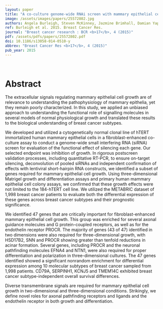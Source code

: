 ```yaml
---
layout: paper
title: "A co-culture genome-wide RNAi screen with mammary epithelial cells reveals transmembrane signals required for growth and differentiation."
image: /assets/images/papers/25572802.jpg
authors: Angela Burleigh, Steven McKinney, Jazmine Brimhall, Damian Yap, Peter Eirew, Steven Poon, Viola Ng, Adrian Wan, Leah Prentice, Lois Annab, J Carl Barrett, Carlos Caldas, Connie Eaves, Samuel Aparicio
ref: Burleigh et al. 2015. Breast Cancer Res.
journal: "Breast cancer research : BCR <b>17</b>, 4 (2015)"
pdf: /assets/pdfs/papers/25572802.pdf
doi: 10.1186/s13058-014-0510-y
abbrev: "Breast Cancer Res <b>17</b>, 4 (2015)"
pub_year: 2015
---
```


<br />
<div data-badge-popover="right" data-badge-type="donut" data-pmid="25572802" data-hide-no-mentions="true" class="altmetric-embed"></div>

# Abstract

The extracellular signals regulating mammary epithelial cell growth are of relevance to understanding the pathophysiology of mammary epithelia, yet they remain poorly characterized. In this study, we applied an unbiased approach to understanding the functional role of signalling molecules in several models of normal physiological growth and translated these results to the biological understanding of breast cancer subtypes.

We developed and utilized a cytogenetically normal clonal line of hTERT immortalized human mammary epithelial cells in a fibroblast-enhanced co-culture assay to conduct a genome-wide small interfering RNA (siRNA) screen for evaluation of the functional effect of silencing each gene. Our selected endpoint was inhibition of growth. In rigorous postscreen validation processes, including quantitative RT-PCR, to ensure on-target silencing, deconvolution of pooled siRNAs and independent confirmation of effects with lentiviral short-hairpin RNA constructs, we identified a subset of genes required for mammary epithelial cell growth. Using three-dimensional Matrigel growth and differentiation assays and primary human mammary epithelial cell colony assays, we confirmed that these growth effects were not limited to the 184-hTERT cell line. We utilized the METABRIC dataset of 1,998 breast cancer patients to evaluate both the differential expression of these genes across breast cancer subtypes and their prognostic significance.

We identified 47 genes that are critically important for fibroblast-enhanced mammary epithelial cell growth. This group was enriched for several axonal guidance molecules and G protein-coupled receptors, as well as for the endothelin receptor PROCR. The majority of genes (43 of 47) identified in two dimensions were also required for three-dimensional growth, with HSD17B2, SNN and PROCR showing greater than tenfold reductions in acinar formation. Several genes, including PROCR and the neuronal pathfinding molecules EFNA4 and NTN1, were also required for proper differentiation and polarization in three-dimensional cultures. The 47 genes identified showed a significant nonrandom enrichment for differential expression among 10 molecular subtypes of breast cancer sampled from 1,998 patients. CD79A, SERPINH1, KCNJ5 and TMEM14C exhibited breast cancer subtype-independent overall survival differences.

Diverse transmembrane signals are required for mammary epithelial cell growth in two-dimensional and three-dimensional conditions. Strikingly, we define novel roles for axonal pathfinding receptors and ligands and the endothelin receptor in both growth and differentiation.

